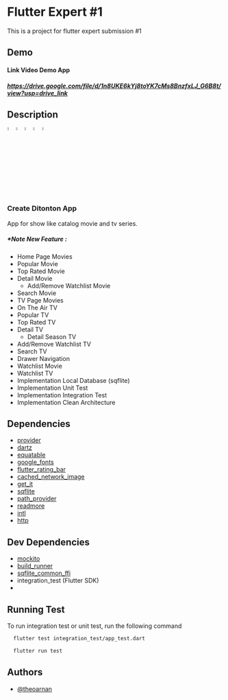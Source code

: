 # Flutter Expert #1
This is a project for flutter expert submission #1

## Demo
#### Link Video Demo App
##### https://drive.google.com/file/d/1n8UKE6kYj8toYK7cMs8BnzfxLJ_G6B8t/view?usp=drive_link

## Description
<img src="https://cdn-icons-png.flaticon.com/512/541/541415.png"  width="4%" height="4%"><img src="https://cdn-icons-png.flaticon.com/512/541/541415.png"  width="4%" height="4%"><img src="https://cdn-icons-png.flaticon.com/512/541/541415.png" width="4%" height="4%"><img src="https://cdn-icons-png.flaticon.com/512/541/541415.png"  width="4%" height="4%"><img src="https://cdn-icons-png.flaticon.com/512/541/541415.png"  width="4%" height="4%">
### Create Ditonton App
App for show like catalog movie and tv series.
##### *Note New Feature :
- Home Page Movies
- Popular Movie
- Top Rated Movie
- Detail Movie
  - Add/Remove Watchlist Movie
- Search Movie
- TV Page Movies
- On The Air TV
- Popular TV
- Top Rated TV
 - Detail TV
   - Detail Season TV
 - Add/Remove Watchlist TV
- Search TV
- Drawer Navigation
- Watchlist Movie
- Watchlist TV
- Implementation Local Database (sqflite)
- Implementation Unit Test
- Implementation Integration Test
- Implementation Clean Architecture

## Dependencies
- [provider](https://pub.dev/packages/provider)
- [dartz](https://pub.dev/packages/dartz)
- [equatable](https://pub.dev/packages/equatable)
- [google_fonts](https://pub.dev/packages/google_fonts)
- [flutter_rating_bar](https://pub.dev/packages/flutter_rating_bar)
- [cached_network_image](https://pub.dev/packages/cached_network_image)
- [get_it](https://pub.dev/packages/get_it)
- [sqflite](https://pub.dev/packages/sqflite)
- [path_provider](https://pub.dev/packages/path_provider)
- [readmore](https://pub.dev/packages/readmore)
- [intl](https://pub.dev/packages/intl)
- [http](https://pub.dev/packages/http)
## Dev Dependencies
- [mockito](https://pub.dev/packages/mockito)
- [build_runner](https://pub.dev/packages/build_runner)
- [sqflite_common_ffi](https://pub.dev/packages/sqflite_common_ffi)
- integration_test (Flutter SDK)
- 
## Running Test
To run integration test or unit test, run the following command
```bash
  flutter test integration_test/app_test.dart
```
```bash
  flutter run test
```

## Authors
- [@theoarnan](https://www.github.com/theoarnan)


